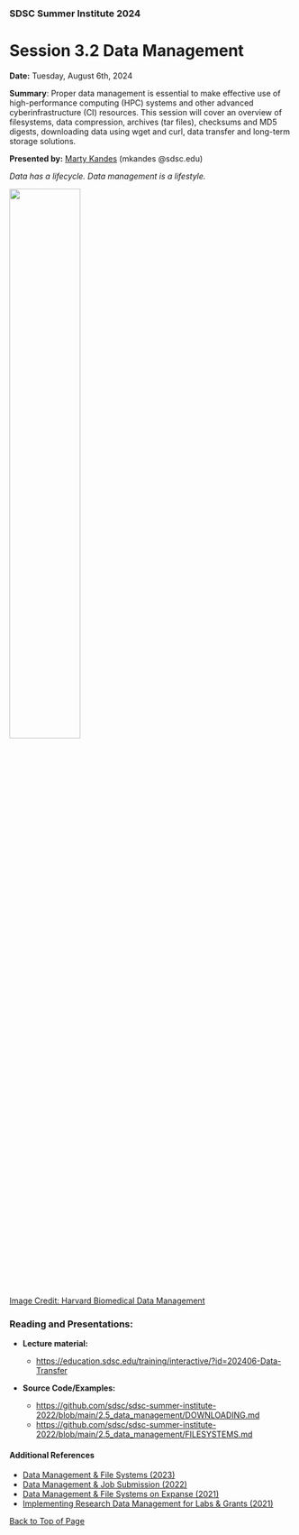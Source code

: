 ### SDSC Summer Institute 2024
# Session 3.2 Data Management

**Date:** Tuesday, August 6th, 2024

**Summary**: Proper data management is essential to make effective use of high-performance computing (HPC) systems and other advanced cyberinfrastructure (CI) resources. This session will cover an overview of filesystems, data compression, archives (tar files), checksums and MD5 digests, downloading data using wget and curl, data transfer and long-term storage solutions.

**Presented by:** [Marty Kandes](https://www.sdsc.edu/research/researcher_spotlight/thomas_mary.html) (mkandes @sdsc.edu)

*Data has a lifecycle. Data management is a lifestyle.*

<img src='https://datamanagement.hms.harvard.edu/sites/g/files/mcu941/files/assets/Images/Lifecycle-wheel-2tier.png' width='50%' height='50%'/>

[Image Credit: Harvard Biomedical Data Management](https://datamanagement.hms.harvard.edu)

### Reading and Presentations:
* **Lecture material:**
   * https://education.sdsc.edu/training/interactive/?id=202406-Data-Transfer
  
* **Source Code/Examples:** 
   * https://github.com/sdsc/sdsc-summer-institute-2022/blob/main/2.5_data_management/DOWNLOADING.md
   * https://github.com/sdsc/sdsc-summer-institute-2022/blob/main/2.5_data_management/FILESYSTEMS.md

#### Additional References
  - [Data Management & File Systems (2023)](https://www.sdsc.edu/event_items/202303-SDSCWebinar-Data-Management-File-Systems.html)
  - [Data Management & Job Submission (2022)](https://education.sdsc.edu/training/interactive/hpc_user_training_2022/week3/)
  - [Data Management & File Systems on Expanse (2021)](https://www.sdsc.edu/event_items/202110_ExpanseWebinar-M.Shantharam.html)
  - [Implementing Research Data Management for Labs & Grants (2021)](https://www.sdsc.edu/event_items/202104_ImplementingResearchData.html)


[Back to Top of Page](#top)
